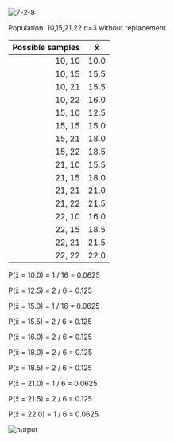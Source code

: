 ![7-2-8](https://github.com/user-attachments/assets/67476e0c-9245-477d-8b1c-aa86729d4b2b)

Population: 10,15,21,22
n=3 without replacement

| Possible samples|   x̄ |
|----------------:|:----:|
| 10, 10          |10.0 |
| 10, 15          |15.5 |
| 10, 21          |15.5 |
| 10, 22          |16.0 |
| 15, 10          |12.5 |
| 15, 15          |15.0 |
| 15, 21          |18.0 |
| 15, 22          |18.5 |
| 21, 10          |15.5 |
| 21, 15          |18.0 |
| 21, 21          |21.0 |
| 21, 22          |21.5 |
| 22, 10          |16.0 |
| 22, 15          |18.5 |
| 22, 21          |21.5 |
| 22, 22          |22.0 |

P(x̄ = 10.0) = 1 / 16 = 0.0625

P(x̄ = 12.5) = 2 / 6 = 0.125

P(x̄ = 15.0) = 1 / 16 = 0.0625

P(x̄ = 15.5) = 2 / 6 = 0.125

P(x̄ = 16.0) = 2 / 6 = 0.125

P(x̄ = 18.0) = 2 / 6 = 0.125

P(x̄ = 18.5) = 2 / 6 = 0.125

P(x̄ = 21.0) = 1 / 6 = 0.0625

P(x̄ = 21.5) = 2 / 6 = 0.125

P(x̄ = 22.0) = 1 / 6 = 0.0625

![output](https://github.com/user-attachments/assets/2fa00e57-a367-4762-8714-d3b2ec2c2a89)

